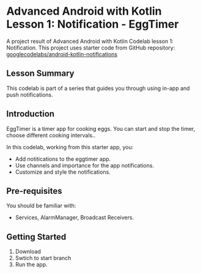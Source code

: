 Advanced Android with Kotlin Lesson 1: Notification - EggTimer
============================================================================

A project result of Advanced Android with Kotlin Codelab lesson 1: Notification.
This project uses starter code from GitHub repository: [googlecodelabs/android-kotlin-notifications](https://github.com/googlecodelabs/android-kotlin-notifications)


Lesson Summary
--------------

This codelab is part of a series that guides you through using in-app and push notifications.


Introduction
------------

EggTimer is a timer app for cooking eggs.
You can start and stop the timer, choose different cooking intervals.. 

In this codelab, working from this starter app, you:

* Add notitications to the eggtimer app.
* Use channels and importance for the app notifications. 
* Customize and style the notifications.


Pre-requisites
--------------

You should be familiar with:

* Services, AlarmManager, Broadcast Receivers.


Getting Started
---------------

1. Download
2. Swtich to start branch
3. Run the app.

